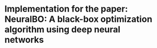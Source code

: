 # Implementation for the paper: NeuralBO: A black-box optimization algorithm using deep neural networks
